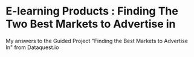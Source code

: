# E-learning Products : Finding The Two Best Markets to Advertise in
My answers to the Guided Project "Finding the Best Markets to Advertise In" from Dataquest.io
